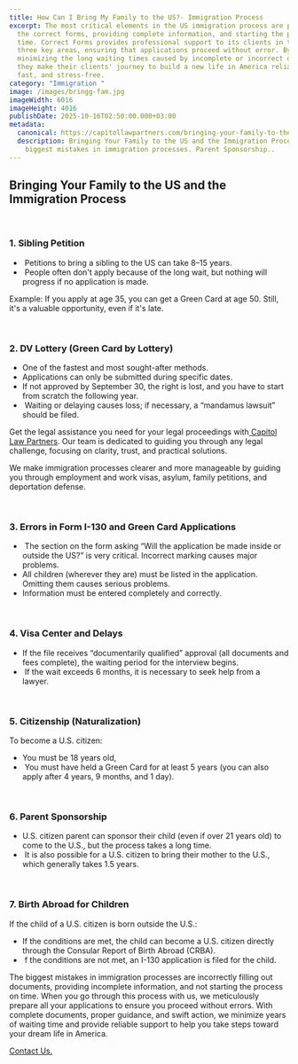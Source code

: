 ```yaml
---
title: How Can I Bring My Family to the US?- Immigration Process
excerpt: The most critical elements in the US immigration process are preparing
  the correct forms, providing complete information, and starting the process on
  time. Correct Forms provides professional support to its clients in these
  three key areas, ensuring that applications proceed without error. By
  minimizing the long waiting times caused by incomplete or incorrect documents,
  they make their clients' journey to build a new life in America reliable,
  fast, and stress-free.
category: "Immigration "
image: /images/bringg-fam.jpg
imageWidth: 6016
imageHeight: 4016
publishDate: 2025-10-16T02:50:00.000+03:00
metadata:
  canonical: https://capitollawpartners.com/bringing-your-family-to-the-u-s-and-the-immigration-process
  description: Bringing Your Family to the US and the Immigration Process. The
    biggest mistakes in immigration processes. Parent Sponsorship..
---
```

## Bringing Your Family to the US and the Immigration Process

 

### 1. Sibling Petition  

*  Petitions to bring a sibling to the US can take 8–15 years.  
*  People often don't apply because of the long wait, but nothing will progress if no application is made.  

Example: If you apply at age 35, you can get a Green Card at age 50. Still, it's a valuable opportunity, even if it's late. 

 

### 2. DV Lottery (Green Card by Lottery) 

* One of the fastest and most sought-after methods. 
* Applications can only be submitted during specific dates.  
* If not approved by September 30, the right is lost, and you have to start from scratch the following year. 
*  Waiting or delaying causes loss; if necessary, a “mandamus lawsuit” should be filed. 

Get the legal assistance you need for your legal proceedings with[ Capitol Law Partners](https://capitollawpartners.com/). Our team is dedicated to guiding you through any legal challenge, focusing on clarity, trust, and practical solutions. 

We make immigration processes clearer and more manageable by guiding you through employment and work visas, asylum, family petitions, and deportation defense. 

 

### 3. Errors in Form I-130 and Green Card Applications 

*  The section on the form asking “Will the application be made inside or outside the US?” is very critical. Incorrect marking causes major problems.  
* All children (wherever they are) must be listed in the application. Omitting them causes serious problems. 
* Information must be entered completely and correctly. 

 

### 4. Visa Center and Delays 

* If the file receives “documentarily qualified” approval (all documents and fees complete), the waiting period for the interview begins.  
*  If the wait exceeds 6 months, it is necessary to seek help from a lawyer. 

 

### 5. Citizenship (Naturalization) 

To become a U.S. citizen: 

* You must be 18 years old, 
*  You must have held a Green Card for at least 5 years (you can also apply after 4 years, 9 months, and 1 day).  

 

### 6. Parent Sponsorship  

* U.S. citizen parent can sponsor their child (even if over 21 years old) to come to the U.S., but the process takes a long time.  
*  It is also possible for a U.S. citizen to bring their mother to the U.S., which generally takes 1.5 years.  

 

### 7. Birth Abroad for Children  

If the child of a U.S. citizen is born outside the U.S.:  

* If the conditions are met, the child can become a U.S. citizen directly through the Consular Report of Birth Abroad (CRBA).  
*  f the conditions are not met, an I-130 application is filed for the child.  

The biggest mistakes in immigration processes are incorrectly filling out documents, providing incomplete information, and not starting the process on time. When you go through this process with us, we meticulously prepare all your applications to ensure you proceed without errors. With complete documents, proper guidance, and swift action, we minimize years of waiting time and provide reliable support to help you take steps toward your dream life in America. 

[Contact Us.](https://capitollawpartners.com/contact)
